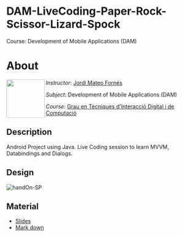 # DAM-LiveCoding-Paper-Rock-Scissor-Lizard-Spock

Course: Development of Mobile Applications (DAM)

# About

<img align="left" width="100" height="100" src="https://user-images.githubusercontent.com/61190134/76793662-b6b8bd00-67c5-11ea-83b2-efcc9ed462fc.png">

*Instructor*: [Jordi Mateo Fornés](http:jordimateofornes.com)

*Subject*: Development of Mobile Applications (DAM)

*Course*: [Grau en Tècniques d'Interacció Digital i de Computació](http://www.grauinteraccioicomputacio.udl.cat/ca/index.html)


## Description

Android Project using Java. Live Coding session to learn MVVM, Databindings and Dialogs.

## Design

![handOn-SP](https://user-images.githubusercontent.com/61190134/77188183-e7566a80-6ad5-11ea-92e7-3b0470111b55.png)

## Material
* [Slides](https://github.com/JordiMateoUdL/Development-of-Mobile-Applications/blob/master/sources/slides/AMD_vl09.pdf)
* [Mark down](https://github.com/JordiMateoUdL/Development-of-Mobile-Applications/blob/master/sources/course/vl09.md)
